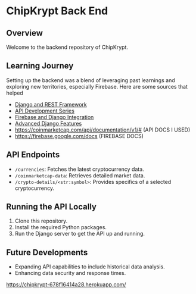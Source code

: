 # ChipKrypt Back End

## Overview
Welcome to the backend repository of ChipKrypt. 

## Learning Journey
Setting up the backend was a blend of leveraging past learnings and exploring new territories, 
especially Firebase. Here are some sources that helped
- [Django and REST Framework](https://www.youtube.com/watch?v=-IVtds5ufLY)
- [API Development Series](https://www.youtube.com/watch?v=8wa4AHGKUJM&list=PLhPDb5zFmGR2VfXiN2y-1V0qdRik7Cc0K)
- [Firebase and Django Integration](https://www.youtube.com/watch?v=fBA-jaWab9k)
- [Advanced Django Features](https://www.youtube.com/watch?v=a3qnyDscl0w)
- https://coinmarketcap.com/api/documentation/v1/# (API DOCS I USED)
- https://firebase.google.com/docs (FIREBASE DOCS)

## API Endpoints
- `/currencies`: Fetches the latest cryptocurrency data.
- `/coinmarketcap-data`: Retrieves detailed market data.
- `/crypto-details/<str:symbol>`: Provides specifics of a selected cryptocurrency.

## Running the API Locally
1. Clone this repository.
2. Install the required Python packages.
3. Run the Django server to get the API up and running.

## Future Developments
- Expanding API capabilities to include historical data analysis.
- Enhancing data security and response times.

https://chipkrypt-678f16414a28.herokuapp.com/
